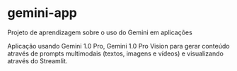 # gemini-app
Projeto de aprendizagem sobre o uso do Gemini em aplicações

Aplicação usando Gemini 1.0 Pro, Gemini 1.0 Pro Vision para gerar conteúdo através de prompts multimodais (textos, imagens e vídeos) e visualizando através do Streamlit. 
